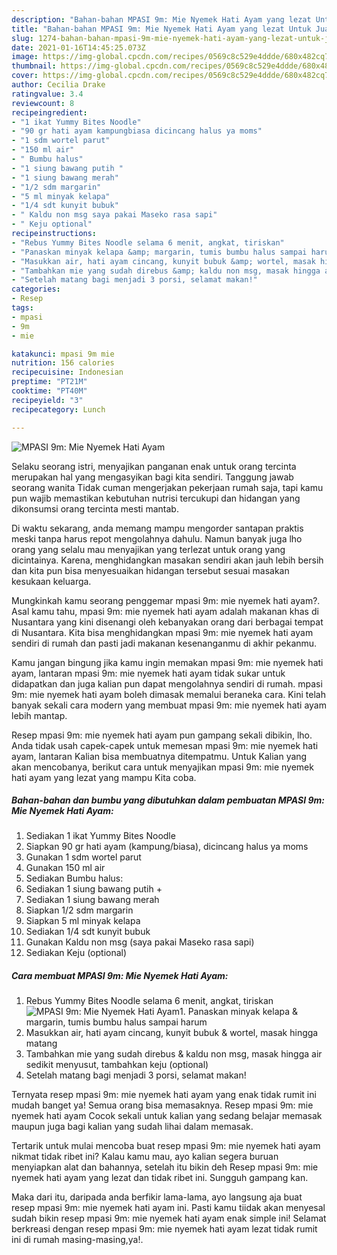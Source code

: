 ```yaml
---
description: "Bahan-bahan MPASI 9m: Mie Nyemek Hati Ayam yang lezat Untuk Jualan"
title: "Bahan-bahan MPASI 9m: Mie Nyemek Hati Ayam yang lezat Untuk Jualan"
slug: 1274-bahan-bahan-mpasi-9m-mie-nyemek-hati-ayam-yang-lezat-untuk-jualan
date: 2021-01-16T14:45:25.073Z
image: https://img-global.cpcdn.com/recipes/0569c8c529e4ddde/680x482cq70/mpasi-9m-mie-nyemek-hati-ayam-foto-resep-utama.jpg
thumbnail: https://img-global.cpcdn.com/recipes/0569c8c529e4ddde/680x482cq70/mpasi-9m-mie-nyemek-hati-ayam-foto-resep-utama.jpg
cover: https://img-global.cpcdn.com/recipes/0569c8c529e4ddde/680x482cq70/mpasi-9m-mie-nyemek-hati-ayam-foto-resep-utama.jpg
author: Cecilia Drake
ratingvalue: 3.4
reviewcount: 8
recipeingredient:
- "1 ikat Yummy Bites Noodle"
- "90 gr hati ayam kampungbiasa dicincang halus ya moms"
- "1 sdm wortel parut"
- "150 ml air"
- " Bumbu halus"
- "1 siung bawang putih "
- "1 siung bawang merah"
- "1/2 sdm margarin"
- "5 ml minyak kelapa"
- "1/4 sdt kunyit bubuk"
- " Kaldu non msg saya pakai Maseko rasa sapi"
- " Keju optional"
recipeinstructions:
- "Rebus Yummy Bites Noodle selama 6 menit, angkat, tiriskan"
- "Panaskan minyak kelapa &amp; margarin, tumis bumbu halus sampai harum"
- "Masukkan air, hati ayam cincang, kunyit bubuk &amp; wortel, masak hingga matang"
- "Tambahkan mie yang sudah direbus &amp; kaldu non msg, masak hingga air sedikit menyusut, tambahkan keju (optional)"
- "Setelah matang bagi menjadi 3 porsi, selamat makan!"
categories:
- Resep
tags:
- mpasi
- 9m
- mie

katakunci: mpasi 9m mie 
nutrition: 156 calories
recipecuisine: Indonesian
preptime: "PT21M"
cooktime: "PT40M"
recipeyield: "3"
recipecategory: Lunch

---
```



![MPASI 9m: Mie Nyemek Hati Ayam](https://img-global.cpcdn.com/recipes/0569c8c529e4ddde/680x482cq70/mpasi-9m-mie-nyemek-hati-ayam-foto-resep-utama.jpg)

Selaku seorang istri, menyajikan panganan enak untuk orang tercinta merupakan hal yang mengasyikan bagi kita sendiri. Tanggung jawab seorang  wanita Tidak cuman mengerjakan pekerjaan rumah saja, tapi kamu pun wajib memastikan kebutuhan nutrisi tercukupi dan hidangan yang dikonsumsi orang tercinta mesti mantab.

Di waktu  sekarang, anda memang mampu mengorder santapan praktis meski tanpa harus repot mengolahnya dahulu. Namun banyak juga lho orang yang selalu mau menyajikan yang terlezat untuk orang yang dicintainya. Karena, menghidangkan masakan sendiri akan jauh lebih bersih dan kita pun bisa menyesuaikan hidangan tersebut sesuai masakan kesukaan keluarga. 



Mungkinkah kamu seorang penggemar mpasi 9m: mie nyemek hati ayam?. Asal kamu tahu, mpasi 9m: mie nyemek hati ayam adalah makanan khas di Nusantara yang kini disenangi oleh kebanyakan orang dari berbagai tempat di Nusantara. Kita bisa menghidangkan mpasi 9m: mie nyemek hati ayam sendiri di rumah dan pasti jadi makanan kesenanganmu di akhir pekanmu.

Kamu jangan bingung jika kamu ingin memakan mpasi 9m: mie nyemek hati ayam, lantaran mpasi 9m: mie nyemek hati ayam tidak sukar untuk didapatkan dan juga kalian pun dapat mengolahnya sendiri di rumah. mpasi 9m: mie nyemek hati ayam boleh dimasak memalui beraneka cara. Kini telah banyak sekali cara modern yang membuat mpasi 9m: mie nyemek hati ayam lebih mantap.

Resep mpasi 9m: mie nyemek hati ayam pun gampang sekali dibikin, lho. Anda tidak usah capek-capek untuk memesan mpasi 9m: mie nyemek hati ayam, lantaran Kalian bisa membuatnya ditempatmu. Untuk Kalian yang akan mencobanya, berikut cara untuk menyajikan mpasi 9m: mie nyemek hati ayam yang lezat yang mampu Kita coba.

<!--inarticleads1-->

##### Bahan-bahan dan bumbu yang dibutuhkan dalam pembuatan MPASI 9m: Mie Nyemek Hati Ayam:

1. Sediakan 1 ikat Yummy Bites Noodle
1. Siapkan 90 gr hati ayam (kampung/biasa), dicincang halus ya moms
1. Gunakan 1 sdm wortel parut
1. Gunakan 150 ml air
1. Sediakan  Bumbu halus:
1. Sediakan 1 siung bawang putih +
1. Sediakan 1 siung bawang merah
1. Siapkan 1/2 sdm margarin
1. Siapkan 5 ml minyak kelapa
1. Sediakan 1/4 sdt kunyit bubuk
1. Gunakan  Kaldu non msg (saya pakai Maseko rasa sapi)
1. Sediakan  Keju (optional)




<!--inarticleads2-->

##### Cara membuat MPASI 9m: Mie Nyemek Hati Ayam:

1. Rebus Yummy Bites Noodle selama 6 menit, angkat, tiriskan
<img src="https://img-global.cpcdn.com/steps/866befee6411b815/160x128cq70/mpasi-9m-mie-nyemek-hati-ayam-langkah-memasak-1-foto.jpg" alt="MPASI 9m: Mie Nyemek Hati Ayam">1. Panaskan minyak kelapa &amp; margarin, tumis bumbu halus sampai harum
1. Masukkan air, hati ayam cincang, kunyit bubuk &amp; wortel, masak hingga matang
1. Tambahkan mie yang sudah direbus &amp; kaldu non msg, masak hingga air sedikit menyusut, tambahkan keju (optional)
1. Setelah matang bagi menjadi 3 porsi, selamat makan!




Ternyata resep mpasi 9m: mie nyemek hati ayam yang enak tidak rumit ini mudah banget ya! Semua orang bisa memasaknya. Resep mpasi 9m: mie nyemek hati ayam Cocok sekali untuk kalian yang sedang belajar memasak maupun juga bagi kalian yang sudah lihai dalam memasak.

Tertarik untuk mulai mencoba buat resep mpasi 9m: mie nyemek hati ayam nikmat tidak ribet ini? Kalau kamu mau, ayo kalian segera buruan menyiapkan alat dan bahannya, setelah itu bikin deh Resep mpasi 9m: mie nyemek hati ayam yang lezat dan tidak ribet ini. Sungguh gampang kan. 

Maka dari itu, daripada anda berfikir lama-lama, ayo langsung aja buat resep mpasi 9m: mie nyemek hati ayam ini. Pasti kamu tiidak akan menyesal sudah bikin resep mpasi 9m: mie nyemek hati ayam enak simple ini! Selamat berkreasi dengan resep mpasi 9m: mie nyemek hati ayam lezat tidak rumit ini di rumah masing-masing,ya!.

